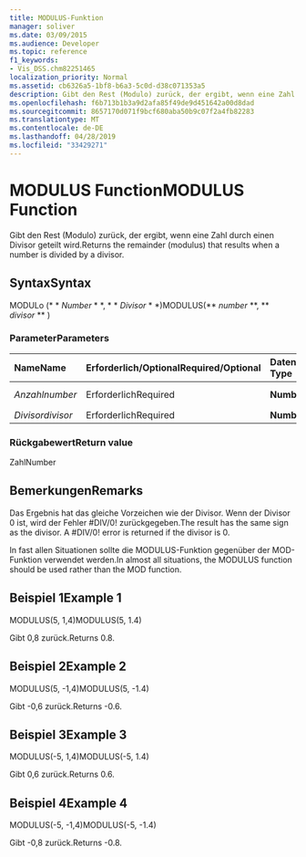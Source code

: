 ```yaml
---
title: MODULUS-Funktion
manager: soliver
ms.date: 03/09/2015
ms.audience: Developer
ms.topic: reference
f1_keywords:
- Vis_DSS.chm82251465
localization_priority: Normal
ms.assetid: cb6326a5-1bf8-b6a3-5c0d-d38c071353a5
description: Gibt den Rest (Modulo) zurück, der ergibt, wenn eine Zahl durch einen Divisor geteilt wird.
ms.openlocfilehash: f6b713b1b3a9d2afa85f49de9d451642a00d8dad
ms.sourcegitcommit: 8657170d071f9bcf680aba50b9c07f2a4fb82283
ms.translationtype: MT
ms.contentlocale: de-DE
ms.lasthandoff: 04/28/2019
ms.locfileid: "33429271"
---
```

# <a name="modulus-function"></a><span data-ttu-id="5bf9d-103">MODULUS Function</span><span class="sxs-lookup"><span data-stu-id="5bf9d-103">MODULUS Function</span></span>

<span data-ttu-id="5bf9d-104">Gibt den Rest (Modulo) zurück, der ergibt, wenn eine Zahl durch einen Divisor geteilt wird.</span><span class="sxs-lookup"><span data-stu-id="5bf9d-104">Returns the remainder (modulus) that results when a number is divided by a divisor.</span></span>
  
## <a name="syntax"></a><span data-ttu-id="5bf9d-105">Syntax</span><span class="sxs-lookup"><span data-stu-id="5bf9d-105">Syntax</span></span>

<span data-ttu-id="5bf9d-106">MODULo (\* \* *Number* \* \*, \* \* *Divisor* \* \*)</span><span class="sxs-lookup"><span data-stu-id="5bf9d-106">MODULUS(\*\* *number* \*\*, \*\* *divisor* \*\* )</span></span> 
  
### <a name="parameters"></a><span data-ttu-id="5bf9d-107">Parameter</span><span class="sxs-lookup"><span data-stu-id="5bf9d-107">Parameters</span></span>

|<span data-ttu-id="5bf9d-108">**Name**</span><span class="sxs-lookup"><span data-stu-id="5bf9d-108">**Name**</span></span>|<span data-ttu-id="5bf9d-109">**Erforderlich/Optional**</span><span class="sxs-lookup"><span data-stu-id="5bf9d-109">**Required/Optional**</span></span>|<span data-ttu-id="5bf9d-110">**Datentyp**</span><span class="sxs-lookup"><span data-stu-id="5bf9d-110">**Data Type**</span></span>|<span data-ttu-id="5bf9d-111">**Beschreibung**</span><span class="sxs-lookup"><span data-stu-id="5bf9d-111">**Description**</span></span>|
|:-----|:-----|:-----|:-----|
| <span data-ttu-id="5bf9d-112">_Anzahl_</span><span class="sxs-lookup"><span data-stu-id="5bf9d-112">_number_</span></span> <br/> |<span data-ttu-id="5bf9d-113">Erforderlich</span><span class="sxs-lookup"><span data-stu-id="5bf9d-113">Required</span></span>  <br/> |<span data-ttu-id="5bf9d-114">**Number**</span><span class="sxs-lookup"><span data-stu-id="5bf9d-114">**Number**</span></span> <br/> |<span data-ttu-id="5bf9d-115">Der Dividend.</span><span class="sxs-lookup"><span data-stu-id="5bf9d-115">The dividend.</span></span>  <br/> |
| <span data-ttu-id="5bf9d-116">_Divisor_</span><span class="sxs-lookup"><span data-stu-id="5bf9d-116">_divisor_</span></span> <br/> |<span data-ttu-id="5bf9d-117">Erforderlich</span><span class="sxs-lookup"><span data-stu-id="5bf9d-117">Required</span></span>  <br/> |<span data-ttu-id="5bf9d-118">**Number**</span><span class="sxs-lookup"><span data-stu-id="5bf9d-118">**Number**</span></span> <br/> |<span data-ttu-id="5bf9d-119">Der Divisor.</span><span class="sxs-lookup"><span data-stu-id="5bf9d-119">The divisor.</span></span>  <br/> |
   
### <a name="return-value"></a><span data-ttu-id="5bf9d-120">Rückgabewert</span><span class="sxs-lookup"><span data-stu-id="5bf9d-120">Return value</span></span>

<span data-ttu-id="5bf9d-121">Zahl</span><span class="sxs-lookup"><span data-stu-id="5bf9d-121">Number</span></span>
  
## <a name="remarks"></a><span data-ttu-id="5bf9d-122">Bemerkungen</span><span class="sxs-lookup"><span data-stu-id="5bf9d-122">Remarks</span></span>

<span data-ttu-id="5bf9d-p101">Das Ergebnis hat das gleiche Vorzeichen wie der Divisor. Wenn der Divisor 0 ist, wird der Fehler #DIV/0! zurückgegeben.</span><span class="sxs-lookup"><span data-stu-id="5bf9d-p101">The result has the same sign as the divisor. A #DIV/0! error is returned if the divisor is 0.</span></span> 
  
<span data-ttu-id="5bf9d-126">In fast allen Situationen sollte die MODULUS-Funktion gegenüber der MOD-Funktion verwendet werden.</span><span class="sxs-lookup"><span data-stu-id="5bf9d-126">In almost all situations, the MODULUS function should be used rather than the MOD function.</span></span> 
  
## <a name="example-1"></a><span data-ttu-id="5bf9d-127">Beispiel 1</span><span class="sxs-lookup"><span data-stu-id="5bf9d-127">Example 1</span></span>

<span data-ttu-id="5bf9d-128">MODULUS(5, 1,4)</span><span class="sxs-lookup"><span data-stu-id="5bf9d-128">MODULUS(5, 1.4)</span></span>
  
<span data-ttu-id="5bf9d-129">Gibt 0,8 zurück.</span><span class="sxs-lookup"><span data-stu-id="5bf9d-129">Returns 0.8.</span></span>
  
## <a name="example-2"></a><span data-ttu-id="5bf9d-130">Beispiel 2</span><span class="sxs-lookup"><span data-stu-id="5bf9d-130">Example 2</span></span>

<span data-ttu-id="5bf9d-131">MODULUS(5, -1,4)</span><span class="sxs-lookup"><span data-stu-id="5bf9d-131">MODULUS(5, -1.4)</span></span>
  
<span data-ttu-id="5bf9d-132">Gibt -0,6 zurück.</span><span class="sxs-lookup"><span data-stu-id="5bf9d-132">Returns -0.6.</span></span>
  
## <a name="example-3"></a><span data-ttu-id="5bf9d-133">Beispiel 3</span><span class="sxs-lookup"><span data-stu-id="5bf9d-133">Example 3</span></span>

<span data-ttu-id="5bf9d-134">MODULUS(-5, 1,4)</span><span class="sxs-lookup"><span data-stu-id="5bf9d-134">MODULUS(-5, 1.4)</span></span>
  
<span data-ttu-id="5bf9d-135">Gibt 0,6 zurück.</span><span class="sxs-lookup"><span data-stu-id="5bf9d-135">Returns 0.6.</span></span>
  
## <a name="example-4"></a><span data-ttu-id="5bf9d-136">Beispiel 4</span><span class="sxs-lookup"><span data-stu-id="5bf9d-136">Example 4</span></span>

<span data-ttu-id="5bf9d-137">MODULUS(-5, -1,4)</span><span class="sxs-lookup"><span data-stu-id="5bf9d-137">MODULUS(-5, -1.4)</span></span>
  
<span data-ttu-id="5bf9d-138">Gibt -0,8 zurück.</span><span class="sxs-lookup"><span data-stu-id="5bf9d-138">Returns -0.8.</span></span>
  

